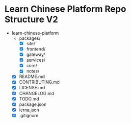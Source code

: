 # Learn Chinese Platform Repo Structure V2

- learn-chinese-platform
  - packages/
    - [x] site/
    - [x] frontend/
    - [x] gateway/
    - [x] services/
    - [x] core/
    - [x] notes/
  - [x] README.md
  - [x] CONTRIBUTING.md
  - [x] LICENSE.md
  - [x] CHANGELOG.md
  - [x] TODO.md
  - [x] package.json
  - [x] lerna.json
  - [x] .gitignore
